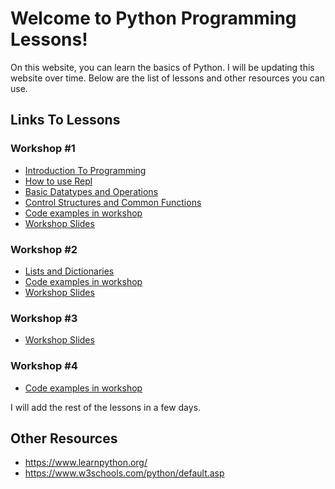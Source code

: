 # Welcome to Python Programming Lessons!
On this website, you can learn the basics of Python. I will be updating this website over time. Below are the list of lessons and other resources you can use. 

## Links To Lessons

### Workshop #1
- [Introduction To Programming](intro.md)
- [How to use Repl](how-to-use-repl.md)
- [Basic Datatypes and Operations](lesson1.md)
- [Control Structures and Common Functions](lesson2.md)
- [Code examples in workshop](code-for-workshop1.md)
- [Workshop Slides](Python%20Programming%20Workshop%20Session%201.pdf)

### Workshop #2
- [Lists and Dictionaries](lesson3.md)
- [Code examples in workshop](code-for-workshop2.md)
- [Workshop Slides](Python%20Programming%20Workshop%20Session%202.pdf)

### Workshop #3
- [Workshop Slides](Python%20Programming%20Workshop%20Session%203.pdf)

### Workshop #4
- [Code examples in workshop](code-for-workshop4.md)

I will add the rest of the lessons in a few days.

## Other Resources

- https://www.learnpython.org/
- https://www.w3schools.com/python/default.asp
